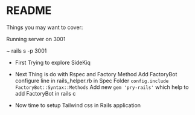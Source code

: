 # README


Things you may want to cover:

Running server on 3001 

~ rails s -p 3001

* First Trying to explore SideKiq

* Next Thing is  do with Rspec and Factory Method
    Add FactoryBot configure line in rails_helper.rb in Spec Folder
            `config.include FactoryBot::Syntax::Methods`
    Add new `gem 'pry-rails'` which help to add FactoryBot in rails c
  
* Now time to setup Tailwind css in Rails application



